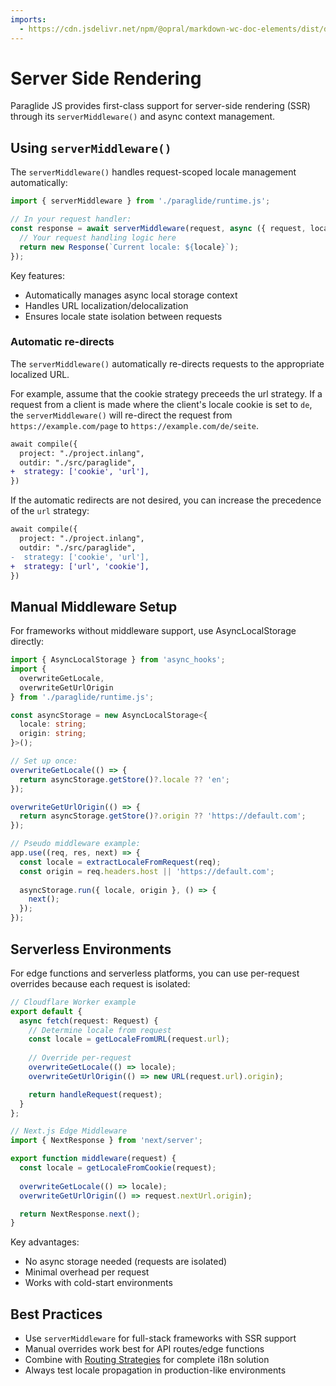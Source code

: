 ```yaml
---
imports:
  - https://cdn.jsdelivr.net/npm/@opral/markdown-wc-doc-elements/dist/doc-video.js
---
```


# Server Side Rendering

Paraglide JS provides first-class support for server-side rendering (SSR) through its `serverMiddleware()` and async context management.

## Using `serverMiddleware()`

The `serverMiddleware()` handles request-scoped locale management automatically:

```ts
import { serverMiddleware } from './paraglide/runtime.js';

// In your request handler:
const response = await serverMiddleware(request, async ({ request, locale }) => {
  // Your request handling logic here
  return new Response(`Current locale: ${locale}`);
});
```

Key features:

- Automatically manages async local storage context
- Handles URL localization/delocalization
- Ensures locale state isolation between requests

### Automatic re-directs

The `serverMiddleware()` automatically re-directs requests to the appropriate localized URL.

For example, assume that the cookie strategy preceeds the url strategy. If a request from a client is made where the client's locale cookie is set to `de`, the `serverMiddleware()` will re-direct the request from `https://example.com/page` to `https://example.com/de/seite`. 

```diff
await compile({
  project: "./project.inlang",
  outdir: "./src/paraglide",
+  strategy: ['cookie', 'url'],
})
```

If the automatic redirects are not desired, you can increase the precedence of the `url` strategy: 

```diff
await compile({
  project: "./project.inlang",
  outdir: "./src/paraglide",
-  strategy: ['cookie', 'url'],
+  strategy: ['url', 'cookie'],
})
```

<doc-video src="https://youtu.be/RO_pMjSHgpI"></doc-video>


## Manual Middleware Setup 

For frameworks without middleware support, use AsyncLocalStorage directly:

```ts
import { AsyncLocalStorage } from 'async_hooks';
import { 
  overwriteGetLocale,
  overwriteGetUrlOrigin
} from './paraglide/runtime.js';

const asyncStorage = new AsyncLocalStorage<{
  locale: string;
  origin: string;
}>();

// Set up once:
overwriteGetLocale(() => {
  return asyncStorage.getStore()?.locale ?? 'en';
});

overwriteGetUrlOrigin(() => {
  return asyncStorage.getStore()?.origin ?? 'https://default.com';
});

// Pseudo middleware example:
app.use((req, res, next) => {
  const locale = extractLocaleFromRequest(req);
  const origin = req.headers.host || 'https://default.com';
  
  asyncStorage.run({ locale, origin }, () => {
    next();
  });
});
```

## Serverless Environments

For edge functions and serverless platforms, you can use per-request overrides because each request is isolated:

```ts
// Cloudflare Worker example
export default {
  async fetch(request: Request) {
    // Determine locale from request
    const locale = getLocaleFromURL(request.url);
    
    // Override per-request
    overwriteGetLocale(() => locale);
    overwriteGetUrlOrigin(() => new URL(request.url).origin);

    return handleRequest(request);
  }
};

// Next.js Edge Middleware
import { NextResponse } from 'next/server';

export function middleware(request) {
  const locale = getLocaleFromCookie(request);
  
  overwriteGetLocale(() => locale);
  overwriteGetUrlOrigin(() => request.nextUrl.origin);

  return NextResponse.next();
}
```

Key advantages:

- No async storage needed (requests are isolated)
- Minimal overhead per request
- Works with cold-start environments

## Best Practices

- Use `serverMiddleware` for full-stack frameworks with SSR support
- Manual overrides work best for API routes/edge functions
- Combine with [Routing Strategies](/docs/strategy) for complete i18n solution
- Always test locale propagation in production-like environments